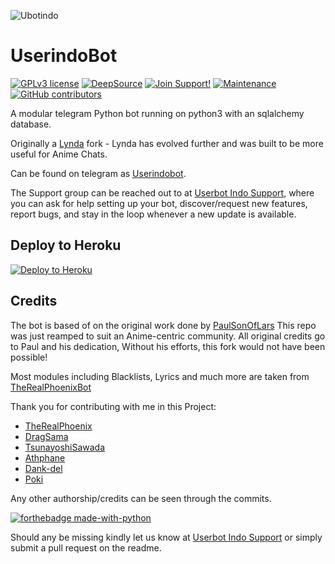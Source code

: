![Ubotindo](https://i.ibb.co/zJdLsyg/Userindobot.png)
# UserindoBot
[![GPLv3 license](https://img.shields.io/badge/License-GPLv3-blue.svg)](http://perso.crans.org/besson/LICENSE.html) [![DeepSource](https://static.deepsource.io/deepsource-badge-light-mini.svg)](https://deepsource.io/gh/pokurt/LyndaRobot/?ref=repository-badge)
[![Join Support!](https://img.shields.io/badge/Join%20Channel-!-red)](https://t.me/userbotindo) [![Maintenance](https://img.shields.io/badge/Maintained%3F-yes-green.svg)](https://GitHub.com/Naereen/StrapDown.js/graphs/commit-activity) [![GitHub contributors](https://img.shields.io/github/contributors/Naereen/StrapDown.js.svg)](https://GitHub.com/MoveAngel/UserbotindoBot/graphs/contributors/)

A modular telegram Python bot running on python3 with an sqlalchemy database.

Originally a [Lynda](https://t.me/LyndaRobot) fork - Lynda has evolved further and was built to be more useful for Anime Chats. 

Can be found on telegram as [Userindobot](https://t.me/userbotindobot).

The Support group can be reached out to at [Userbot Indo Support](https://t.me/userbotindo), where you can ask for help setting up your bot, discover/request new features, report bugs, and stay in the loop whenever a new update is available. 

## Deploy to Heroku

<p align="left"><a href="https://heroku.com/deploy?template=https://github.com/MoveAngel/UserbotindoBot/tree/Lynda"> <img src="https://www.herokucdn.com/deploy/button.svg" alt="Deploy to Heroku" /></a></p>

## Credits
The bot is based of on the original work done by [PaulSonOfLars](https://github.com/PaulSonOfLars)
This repo was just reamped to suit an Anime-centric community. All original credits go to Paul and his dedication, Without his efforts, this fork would not have been possible!

Most modules including Blacklists, Lyrics and much more are taken from [TheRealPhoenixBot](https://t.me/TheRealPhoenixBot)

Thank you for contributing with me in this Project:
+ [TheRealPhoenix](https://github.com/rsktg)
+ [DragSama](https://github.com/DragSama)
+ [TsunayoshiSawada](https://github.com/TsunayoshiSawada)
+ [Athphane](https://github.com/athphane)
+ [Dank-del](https://github.com/Dank-del)
+ [Poki](https://github.com/pokurt)

Any other authorship/credits can be seen through the commits.

[![forthebadge made-with-python](http://ForTheBadge.com/images/badges/made-with-python.svg)](https://www.python.org/)

Should any be missing kindly let us know at [Userbot Indo Support](https://t.me/userbotindo) or simply submit a pull request on the readme.
